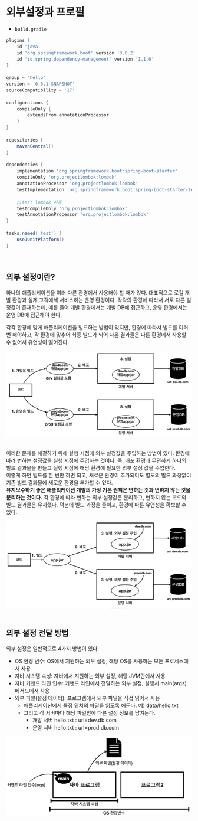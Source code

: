 # 외부설정과 프로필

 - `build.gradle`
```gradle
plugins {
    id 'java'
    id 'org.springframework.boot' version '3.0.2'
    id 'io.spring.dependency-management' version '1.1.0'
}

group = 'hello'
version = '0.0.1-SNAPSHOT'
sourceCompatibility = '17'

configurations {
    compileOnly {
        extendsFrom annotationProcessor
    }
}

repositories {
    mavenCentral()
}

dependencies {
    implementation 'org.springframework.boot:spring-boot-starter'
    compileOnly 'org.projectlombok:lombok'
    annotationProcessor 'org.projectlombok:lombok'
    testImplementation 'org.springframework.boot:spring-boot-starter-test'

    //test lombok 사용
    testCompileOnly 'org.projectlombok:lombok'
    testAnnotationProcessor 'org.projectlombok:lombok'
}

tasks.named('test') {
    useJUnitPlatform()
}
```

<br/>

## 외부 설정이란?

하나의 애플리케이션을 여러 다른 환경에서 사용해야 할 때가 있다. 대표적으로 로컬 개발 환경과 실제 고객에세 서비스하는 운영 환경이다. 각각의 환경에 따라서 서로 다른 설정값이 존재하는데, 예를 들어 개발 환경에서는 개발 DB에 접근하고, 운영 환경에서는 운영 DB에 접근해야 한다.  

각각 환경에 맞게 애플리케이션을 빌드하는 방법이 있지만, 환경에 따라서 빌드를 여러번 해야하고, 각 환경에 맞추어 최종 빌드가 되어 나온 결과물은 다른 환경에서 사용할 수 없어서 유연성이 떨어진다.  

<div align="center">
    <img src="./images/build_process_1.PNG">
</div>

<br/>

이러한 문제를 해결하기 위해 실행 시점에 외부 설정값을 주입하는 방법이 있다. 환경에 따라 변하는 설정값을 실행 시점에 주입하는 것이다. 즉, 배포 환경과 무관하게 하나의 빌드 결과물을 만들고 실행 시점에 해당 환경에 필요한 외부 설정 값을 주입한다.  
이렇게 하면 빌드를 한 번만 하면 되고, 새로운 환경이 추가되어도 별도의 빌드 과정없이 기존 빌드 결과물에 새로운 환경을 추가할 수 있다.  
__유지보수하기 좋은 애플리케이션 개발의 가장 기본 원칙은 변하는 것과 변하지 않는 것을 분리하는 것이다.__ 각 환경에 따라 변하는 외부 설정값은 분리하고, 변하지 않는 코드와 빌드 결과물은 유지했다. 덕분에 빌드 과정을 줄이고, 환경에 따른 유연성을 확보할 수 있다.  

<div align="center">
    <img src="./images/build_process_2.PNG">
</div>

<br/>

## 외부 설정 전달 방법

외부 설정은 일반적으로 4가지 방법이 있다.  

 - OS 환경 변수: OS에서 지원하는 외부 설정, 해당 OS를 사용하는 모든 프로세스에서 사용
 - 자바 시스템 속성: 자바에서 지원하는 외부 설정, 해당 JVM안에서 사용
 - 자바 커맨드 라인 인수: 커맨드 라인에서 전달하는 외부 설정, 실행시 main(args) 메서드에서 사용
 - 외부 파일(설정 데이터): 프로그램에서 외부 파일을 직접 읽어서 사용
    - 애플리케이션에서 특정 위치의 파일을 읽도록 해둔다. 예) data/hello.txt
    - 그리고 각 서버마다 해당 파일안에 다른 설정 정보를 남겨둔다.
        - 개발 서버 hello.txt : url=dev.db.com
        - 운영 서버 hello.txt : url=prod.db.com

<div align="center">
    <img src="./images/external_setting_example.PNG">
</div>
